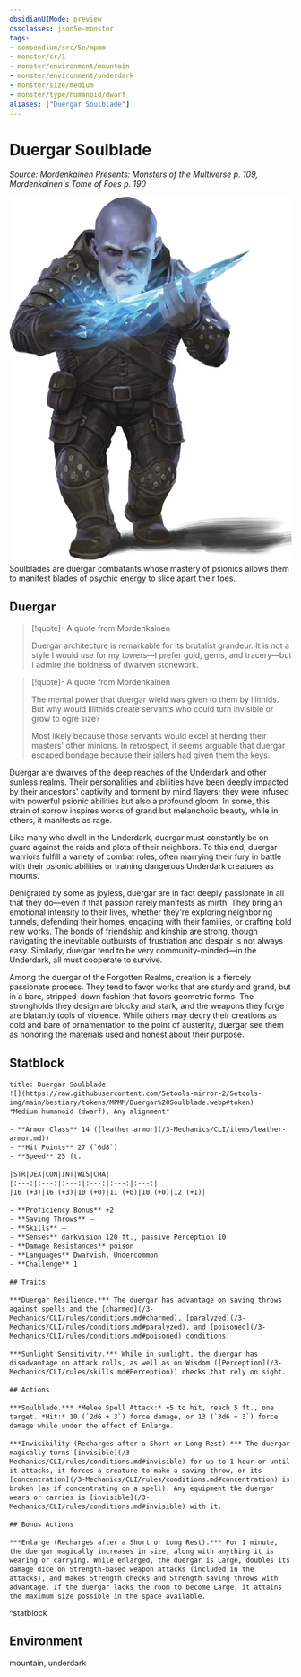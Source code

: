 ```yaml
---
obsidianUIMode: preview
cssclasses: json5e-monster
tags:
- compendium/src/5e/mpmm
- monster/cr/1
- monster/environment/mountain
- monster/environment/underdark
- monster/size/medium
- monster/type/humanoid/dwarf
aliases: ["Duergar Soulblade"]
---
```

# Duergar Soulblade
*Source: Mordenkainen Presents: Monsters of the Multiverse p. 109, Mordenkainen's Tome of Foes p. 190*  

![](https://raw.githubusercontent.com/5etools-mirror-2/5etools-img/main/bestiary/MPMM/Duergar%20Soulblade.webp#right)  
Soulblades are duergar combatants whose mastery of psionics allows them to manifest blades of psychic energy to slice apart their foes.

## Duergar

> [!quote]- A quote from Mordenkainen  
> 
> Duergar architecture is remarkable for its brutalist grandeur. It is not a style I would use for my towers—I prefer gold, gems, and tracery—but I admire the boldness of dwarven stonework.

> [!quote]- A quote from Mordenkainen  
> 
> The mental power that duergar wield was given to them by illithids. But why would illithids create servants who could turn invisible or grow to ogre size?
> 
> Most likely because those servants would excel at herding their masters' other minions. In retrospect, it seems arguable that duergar escaped bondage because their jailers had given them the keys.

Duergar are dwarves of the deep reaches of the Underdark and other sunless realms. Their personalities and abilities have been deeply impacted by their ancestors' captivity and torment by mind flayers; they were infused with powerful psionic abilities but also a profound gloom. In some, this strain of sorrow inspires works of grand but melancholic beauty, while in others, it manifests as rage.

Like many who dwell in the Underdark, duergar must constantly be on guard against the raids and plots of their neighbors. To this end, duergar warriors fulfill a variety of combat roles, often marrying their fury in battle with their psionic abilities or training dangerous Underdark creatures as mounts.

Denigrated by some as joyless, duergar are in fact deeply passionate in all that they do—even if that passion rarely manifests as mirth. They bring an emotional intensity to their lives, whether they're exploring neighboring tunnels, defending their homes, engaging with their families, or crafting bold new works. The bonds of friendship and kinship are strong, though navigating the inevitable outbursts of frustration and despair is not always easy. Similarly, duergar tend to be very community-minded—in the Underdark, all must cooperate to survive.

Among the duergar of the Forgotten Realms, creation is a fiercely passionate process. They tend to favor works that are sturdy and grand, but in a bare, stripped-down fashion that favors geometric forms. The strongholds they design are blocky and stark, and the weapons they forge are blatantly tools of violence. While others may decry their creations as cold and bare of ornamentation to the point of austerity, duergar see them as honoring the materials used and honest about their purpose.


## Statblock

```ad-statblock
title: Duergar Soulblade
![](https://raw.githubusercontent.com/5etools-mirror-2/5etools-img/main/bestiary/tokens/MPMM/Duergar%20Soulblade.webp#token)
*Medium humanoid (dwarf), Any alignment*

- **Armor Class** 14 ([leather armor](/3-Mechanics/CLI/items/leather-armor.md))
- **Hit Points** 27 (`6d8`) 
- **Speed** 25 ft.

|STR|DEX|CON|INT|WIS|CHA|
|:---:|:---:|:---:|:---:|:---:|:---:|
|16 (+3)|16 (+3)|10 (+0)|11 (+0)|10 (+0)|12 (+1)|

- **Proficiency Bonus** +2
- **Saving Throws** ⏤
- **Skills** ⏤
- **Senses** darkvision 120 ft., passive Perception 10
- **Damage Resistances** poison
- **Languages** Dwarvish, Undercommon
- **Challenge** 1

## Traits

***Duergar Resilience.*** The duergar has advantage on saving throws against spells and the [charmed](/3-Mechanics/CLI/rules/conditions.md#charmed), [paralyzed](/3-Mechanics/CLI/rules/conditions.md#paralyzed), and [poisoned](/3-Mechanics/CLI/rules/conditions.md#poisoned) conditions.

***Sunlight Sensitivity.*** While in sunlight, the duergar has disadvantage on attack rolls, as well as on Wisdom ([Perception](/3-Mechanics/CLI/rules/skills.md#Perception)) checks that rely on sight.

## Actions

***Soulblade.*** *Melee Spell Attack:* +5 to hit, reach 5 ft., one target. *Hit:* 10 (`2d6 + 3`) force damage, or 13 (`3d6 + 3`) force damage while under the effect of Enlarge.

***Invisibility (Recharges after a Short or Long Rest).*** The duergar magically turns [invisible](/3-Mechanics/CLI/rules/conditions.md#invisible) for up to 1 hour or until it attacks, it forces a creature to make a saving throw, or its [concentration](/3-Mechanics/CLI/rules/conditions.md#concentration) is broken (as if concentrating on a spell). Any equipment the duergar wears or carries is [invisible](/3-Mechanics/CLI/rules/conditions.md#invisible) with it.

## Bonus Actions

***Enlarge (Recharges after a Short or Long Rest).*** For 1 minute, the duergar magically increases in size, along with anything it is wearing or carrying. While enlarged, the duergar is Large, doubles its damage dice on Strength-based weapon attacks (included in the attacks), and makes Strength checks and Strength saving throws with advantage. If the duergar lacks the room to become Large, it attains the maximum size possible in the space available.
```
^statblock

## Environment

mountain, underdark
